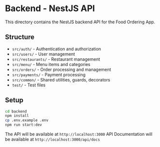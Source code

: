 # Backend - NestJS API

This directory contains the NestJS backend API for the Food Ordering App.

## Structure

- `src/auth/` - Authentication and authorization
- `src/users/` - User management
- `src/restaurants/` - Restaurant management
- `src/menu/` - Menu items and categories
- `src/orders/` - Order processing and management
- `src/payments/` - Payment processing
- `src/common/` - Shared utilities, guards, decorators
- `test/` - Test files

## Setup

```bash
cd backend
npm install
cp .env.example .env
npm run start:dev
```

The API will be available at `http://localhost:3000`
API Documentation will be available at `http://localhost:3000/api/docs`
